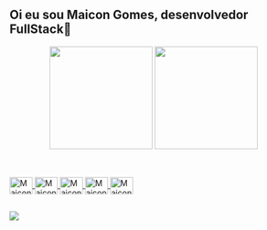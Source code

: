 ## Oi eu sou Maicon Gomes, desenvolvedor FullStack👋 

<div align="center">
  <img height="180em" src="https://github-readme-stats.vercel.app/api?username=devmaicon85&show_icons=true&theme=solarized-dark&include_all_commits=true&count_private=true"/>
  <img height="180em" src="https://github-readme-stats.vercel.app/api/top-langs/?username=devmaicon85&layout=compact&langs_count=7&theme=solarized-dark"/>
</div>
  
##

<a style="display: inline_block" href="#"><br>
  <img align="center" alt="Maicon-HTML" height="30" width="40" src="https://cdn.jsdelivr.net/gh/devicons/devicon/icons/html5/html5-plain.svg">
  <img align="center" alt="Maicon-CSS" height="30" width="40" src="https://cdn.jsdelivr.net/gh/devicons/devicon/icons/css3/css3-plain.svg">
  <img align="center" alt="Maicon-Js" height="30" width="40" src="https://cdn.jsdelivr.net/gh/devicons/devicon/icons/javascript/javascript-original.svg">
  <img align="center" alt="Maicon-Ts" height="30" width="40" src="https://cdn.jsdelivr.net/gh/devicons/devicon/icons/typescript/typescript-original.svg">
  <img align="center" alt="Maicon-React" height="30" width="40" src="https://cdn.jsdelivr.net/gh/devicons/devicon/icons/react/react-original.svg" />
</a>

##

<div> 
  <a href = "mailto:devmaicon@gmail.com"><img src="https://img.shields.io/badge/-Gmail-%23333?style=for-the-badge&logo=gmail&logoColor=white" target="_blank"></a>
</div>  
